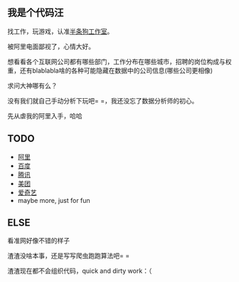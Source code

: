 我是个代码汪
------------

找工作，玩游戏，认准[半条狗工作室](http://buptlug.cn)。

被阿里电面鄙视了，心情大好。

想看看各个互联网公司都有哪些部门，工作分布在哪些城市，招聘的岗位构成与权重，还有blablabla啥的各种可能隐藏在数据中的公司信息(哪些公司更相像)

求问大神哪有么？

没有我们就自己手动分析下玩吧= =，我还没忘了数据分析师的初心。

先从虐我的阿里入手，哈哈

TODO
-----

- [阿里](http://job.alibaba.com/zhaopin/index)
- [百度](http://talent.baidu.com/baidu/web/index/CompbaiduIndex)
- [腾讯](http://hr.tencent.com/index.php)
- [美团](http://campus.meituan.com/)
- [爱奇艺](http://zhaopin.iqiyi.com/)
- maybe more, just for fun

ELSE
----

看准网好像不错的样子

渣渣没啥本事，还是写写爬虫跑跑算法吧= =

渣渣现在都不会组织代码，quick and dirty work：（
